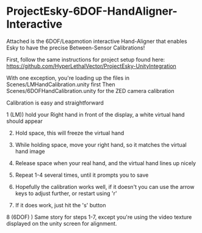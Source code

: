 # ProjectEsky-6DOF-HandAligner-Interactive

Attached is the 6DOF/Leapmotion interactive Hand-Aligner that enables Esky to have the precise
Between-Sensor Calibrations!

First, follow the same instructions for project setup found here:
https://github.com/HyperLethalVector/ProjectEsky-UnityIntegration 

With one exception, you're loading up the files in Scenes/LMHandCalibration.unity first
Then Scenes/6DOFHandCalibration.unity for the ZED camera calibration

Calibration is easy and straightforward

1 (LM)) hold your Right hand in front of the display, a white virtual hand should appear

2) Hold space, this will freeze the virtual hand

3) While holding space, move your right hand, so it matches the virtual hand image

4) Release space when your real hand, and the virtual hand lines up nicely

5) Repeat 1-4 several times, until it prompts you to save

6) Hopefully the calibration works well, if it doesn't you can use the arrow keys to adjust further, or restart using 'r'

7) If it does work, just hit the 's' button

8 (6DOF) ) Same story for steps 1-7, except you're using the video texture displayed on the unity screen for alignment.


